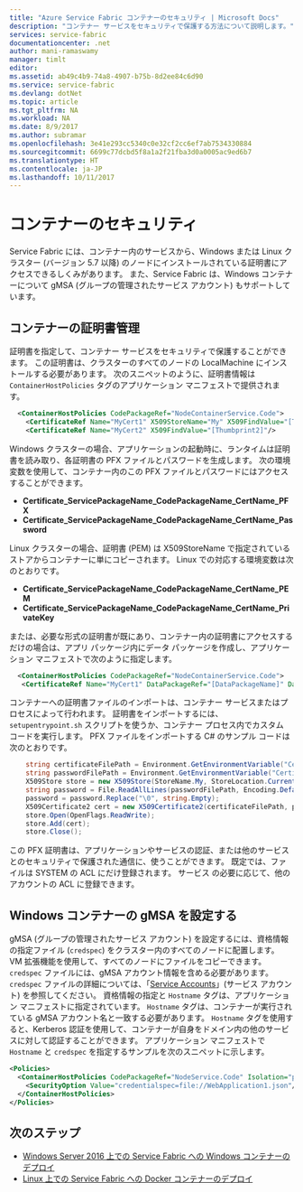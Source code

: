 ```yaml
---
title: "Azure Service Fabric コンテナーのセキュリティ | Microsoft Docs"
description: "コンテナー サービスをセキュリティで保護する方法について説明します。"
services: service-fabric
documentationcenter: .net
author: mani-ramaswamy
manager: timlt
editor: 
ms.assetid: ab49c4b9-74a8-4907-b75b-8d2ee84c6d90
ms.service: service-fabric
ms.devlang: dotNet
ms.topic: article
ms.tgt_pltfrm: NA
ms.workload: NA
ms.date: 8/9/2017
ms.author: subramar
ms.openlocfilehash: 3e41e293cc5340c0e32cf2cc6ef7ab7534330884
ms.sourcegitcommit: 6699c77dcbd5f8a1a2f21fba3d0a0005ac9ed6b7
ms.translationtype: HT
ms.contentlocale: ja-JP
ms.lasthandoff: 10/11/2017
---
```

# <a name="container-security"></a>コンテナーのセキュリティ

Service Fabric には、コンテナー内のサービスから、Windows または Linux クラスター (バージョン 5.7 以降) のノードにインストールされている証明書にアクセスできるしくみがあります。 また、Service Fabric は、Windows コンテナーについて gMSA (グループの管理されたサービス アカウント) もサポートしています。 

## <a name="certificate-management-for-containers"></a>コンテナーの証明書管理

証明書を指定して、コンテナー サービスをセキュリティで保護することができます。 この証明書は、クラスターのすべてのノードの LocalMachine にインストールする必要があります。 次のスニペットのように、証明書情報は `ContainerHostPolicies` タグのアプリケーション マニフェストで提供されます。

```xml
  <ContainerHostPolicies CodePackageRef="NodeContainerService.Code">
    <CertificateRef Name="MyCert1" X509StoreName="My" X509FindValue="[Thumbprint1]"/>
    <CertificateRef Name="MyCert2" X509FindValue="[Thumbprint2]"/>
 ```

Windows クラスターの場合、アプリケーションの起動時に、ランタイムは証明書を読み取り、各証明書の PFX ファイルとパスワードを生成します。 次の環境変数を使用して、コンテナー内のこの PFX ファイルとパスワードにはアクセスすることができます。 

* **Certificate_ServicePackageName_CodePackageName_CertName_PFX**
* **Certificate_ServicePackageName_CodePackageName_CertName_Password**

Linux クラスターの場合、証明書 (PEM) は X509StoreName で指定されているストアからコンテナーに単にコピーされます。 Linux での対応する環境変数は次のとおりです。

* **Certificate_ServicePackageName_CodePackageName_CertName_PEM**
* **Certificate_ServicePackageName_CodePackageName_CertName_PrivateKey**

または、必要な形式の証明書が既にあり、コンテナー内の証明書にアクセスするだけの場合は、アプリ パッケージ内にデータ パッケージを作成し、アプリケーション マニフェストで次のように指定します。

```xml
  <ContainerHostPolicies CodePackageRef="NodeContainerService.Code">
   <CertificateRef Name="MyCert1" DataPackageRef="[DataPackageName]" DataPackageVersion="[Version]" RelativePath="[Relative Path to certificate inside DataPackage]" Password="[password]" IsPasswordEncrypted="[true/false]"/>
 ```

コンテナーへの証明書ファイルのインポートは、コンテナー サービスまたはプロセスによって行われます。 証明書をインポートするには、`setupentrypoint.sh` スクリプトを使うか、コンテナー プロセス内でカスタム コードを実行します。 PFX ファイルをインポートする C# のサンプル コードは次のとおりです。

```c#
    string certificateFilePath = Environment.GetEnvironmentVariable("Certificate_MyServicePackage_NodeContainerService.Code_MyCert1_PFX");
    string passwordFilePath = Environment.GetEnvironmentVariable("Certificate_MyServicePackage_NodeContainerService.Code_MyCert1_Password");
    X509Store store = new X509Store(StoreName.My, StoreLocation.CurrentUser);
    string password = File.ReadAllLines(passwordFilePath, Encoding.Default)[0];
    password = password.Replace("\0", string.Empty);
    X509Certificate2 cert = new X509Certificate2(certificateFilePath, password, X509KeyStorageFlags.MachineKeySet | X509KeyStorageFlags.PersistKeySet);
    store.Open(OpenFlags.ReadWrite);
    store.Add(cert);
    store.Close();
```
この PFX 証明書は、アプリケーションやサービスの認証、または他のサービスとのセキュリティで保護された通信に、使うことができます。 既定では、ファイルは SYSTEM の ACL にだけ登録されます。 サービス の必要に応じて、他のアカウントの ACL に登録できます。


## <a name="set-up-gmsa-for-windows-containers"></a>Windows コンテナーの gMSA を設定する

gMSA (グループの管理されたサービス アカウント) を設定するには、資格情報の指定ファイル (`credspec`) をクラスター内のすべてのノードに配置します。 VM 拡張機能を使用して、すべてのノードにファイルをコピーできます。  `credspec` ファイルには、gMSA アカウント情報を含める必要があります。 `credspec` ファイルの詳細については、「[Service Accounts](https://github.com/MicrosoftDocs/Virtualization-Documentation/tree/live/windows-server-container-tools/ServiceAccounts)」(サービス アカウント) を参照してください。 資格情報の指定と `Hostname` タグは、アプリケーション マニフェストに指定されています。 `Hostname` タグは、コンテナーが実行されている gMSA アカウント名と一致する必要があります。  `Hostname` タグを使用すると、Kerberos 認証を使用して、コンテナーが自身をドメイン内の他のサービスに対して認証することができます。  アプリケーション マニフェストで `Hostname` と `credspec` を指定するサンプルを次のスニペットに示します。

```xml
<Policies>
  <ContainerHostPolicies CodePackageRef="NodeService.Code" Isolation="process" Hostname="gMSAAccountName">
    <SecurityOption Value="credentialspec=file://WebApplication1.json"/>
  </ContainerHostPolicies>
</Policies>
```
## <a name="next-steps"></a>次のステップ

* [Windows Server 2016 上での Service Fabric への Windows コンテナーのデプロイ](service-fabric-get-started-containers.md)
* [Linux 上での Service Fabric への Docker コンテナーのデプロイ](service-fabric-get-started-containers-linux.md)
